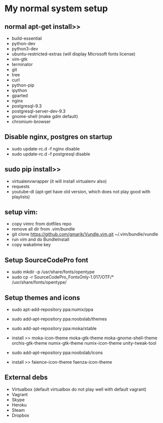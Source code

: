 # My normal system setup

## normal apt-get install>>
+ build-essential
+ python-dev
+ python3-dev
+ ubuntu-restricted-extras (will display Microsoft fonts license)
+ vim-gtk
+ terminator
+ git
+ tree
+ curl
+ python-pip
+ ipython
+ gparted
+ nginx
+ postgresql-9.3
+ postgresql-server-dev-9.3
+ gnome-shell (make gdm default)
+ chromium-browser

## Disable nginx, postgres on startup
+ sudo update-rc.d -f nginx disable
+ sudo update-rc.d -f postgresql disable

## sudo pip install>>
+ virtualenvwrapper (it will install virtualenv also)
+ requests
+ youtube-dl (apt-get have old version, which does not play good with playlists)

## setup vim:
+ copy vimrc from dotfiles repo
+ remove all dir from .vim/bundle
+ git clone https://github.com/gmarik/Vundle.vim.git ~/.vim/bundle/vundle
+ run vim and do BundleInstall
+ copy wakatime key

## Setup SourceCodePro font
+ sudo mkdir -p /usr/share/fonts/opentype
+ sudo cp -r SourceCodePro_FontsOnly-1.017/OTF/* /usr/share/fonts/opentype/

## Setup themes and icons
+ sudo apt-add-repository ppa:numix/ppa
+ sudo add-apt-repository ppa:noobslab/themes
+ sudo add-apt-repository ppa:moka/stable
+ install >> moka-icon-theme moka-gtk-theme moka-gnome-shell-theme orchis-gtk-theme numix-gtk-theme numix-icon-theme unity-tweak-tool

+ sudo add-apt-repository ppa:noobslab/icons
+ install >> faience-icon-theme faenza-icon-theme

## External debs
+ Virtualbox (default virtualbox do not play well with default vagrant)
+ Vagrant
+ Skype
+ Heroku
+ Steam
+ Dropbox
